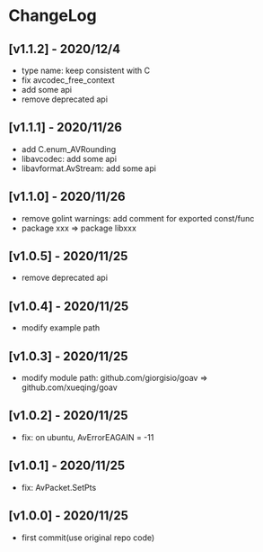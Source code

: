 # ChangeLog

## [v1.1.2] - 2020/12/4

- type name: keep consistent with C
- fix avcodec_free_context
- add some api
- remove deprecated api

## [v1.1.1] - 2020/11/26

- add C.enum_AVRounding
- libavcodec: add some api
- libavformat.AvStream: add some api

## [v1.1.0] - 2020/11/26

- remove golint warnings: add comment for exported const/func
- package xxx => package libxxx

## [v1.0.5] - 2020/11/25

- remove deprecated api

## [v1.0.4] - 2020/11/25

- modify example path

## [v1.0.3] - 2020/11/25

- modify module path: github.com/giorgisio/goav => github.com/xueqing/goav

## [v1.0.2] - 2020/11/25

- fix: on ubuntu, AvErrorEAGAIN = -11

## [v1.0.1] - 2020/11/25

- fix: AvPacket.SetPts

## [v1.0.0] - 2020/11/25

- first commit(use original repo code)
